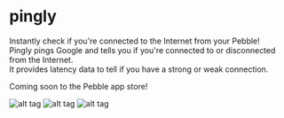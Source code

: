 pingly
======

Instantly check if you're connected to the Internet from your Pebble!  
Pingly pings Google and tells you if you're connected to or disconnected from the Internet.  
It provides latency data to tell if you have a strong or weak connection.  

Coming soon to the Pebble app store!

![alt tag](http://www.ericmpayne.com/pingly/ss0.png)
![alt tag](http://www.ericmpayne.com/pingly/ss1.png)
![alt tag](http://www.ericmpayne.com/pingly/ss2.png)
